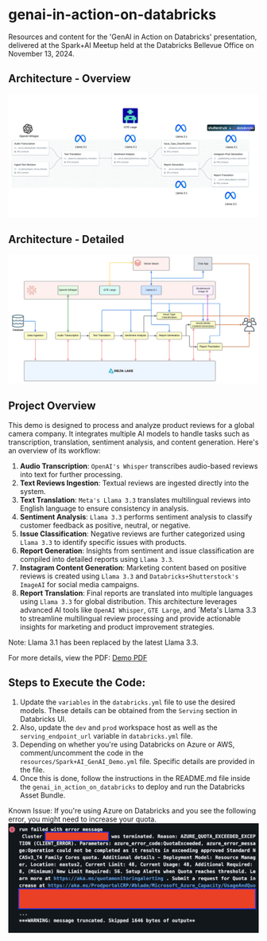 # genai-in-action-on-databricks
 Resources and content for the 'GenAI in Action on Databricks' presentation, delivered at the Spark+AI Meetup held at the Databricks Bellevue Office on November 13, 2024.

## Architecture - Overview
![Architecture_Overview](images/arch_overview.png)

## Architecture - Detailed
![Architecture_Overview](images/arch_detailed.png)

## Project Overview
This demo is designed to process and analyze product reviews for a global camera company. It integrates multiple AI models to handle tasks such as transcription, translation, sentiment analysis, and content generation. Here's an overview of its workflow:
1. **Audio Transcription**: `OpenAI's Whisper` transcribes audio-based reviews into text for further processing.
2. **Text Reviews Ingestion**: Textual reviews are ingested directly into the system.
3. **Text Translation**: `Meta's Llama 3.3` translates multilingual reviews into English language to ensure consistency in analysis.
4. **Sentiment Analysis**: `Llama 3.3` performs sentiment analysis to classify customer feedback as positive, neutral, or negative.
5. **Issue Classification**: Negative reviews are further categorized using `Llama 3.3` to identify specific issues with products.
6. **Report Generation**: Insights from sentiment and issue classification are compiled into detailed reports using `Llama 3.3`.
7. **Instagram Content Generation**: Marketing content based on positive reviews is created using `Llama 3.3` and `Databricks+Shutterstock's ImageAI` for social media campaigns.
8. **Report Translation**: Final reports are translated into multiple languages using `Llama 3.3` for global distribution.
This architecture leverages advanced AI tools like `OpenAI Whisper`, `GTE Large`, and `Meta's Llama 3.3 to streamline multilingual review processing and provide actionable insights for marketing and product improvement strategies.

Note: Llama 3.1 has been replaced by the latest Llama 3.3.

For more details, view the PDF: [Demo PDF](GenAI_in_Action_on_Databricks_-_Harshit_Rai.pdf)

## Steps to Execute the Code:

1. Update the `variables` in the `databricks.yml` file to use the desired models. These details can be obtained from the `Serving` section in Databricks UI. 
2. Also, update the `dev` and `prod` workspace host as well as the `serving_endpoint_url` variable in `databricks.yml` file.
3. Depending on whether you're using Databricks on Azure or AWS, comment/uncomment the code in the `resources/Spark+AI_GenAI_Demo.yml` file. Specific details are provided in the file.
4. Once this is done, follow the instructions in the README.md file inside the `genai_in_action_on_databricks` to deploy and run the Databricks Asset Bundle.

Known Issue:
If you're using Azure on Databricks and you see the following error, you might need to increase your quota.
![Azure_Error](images/azure_error.png)

